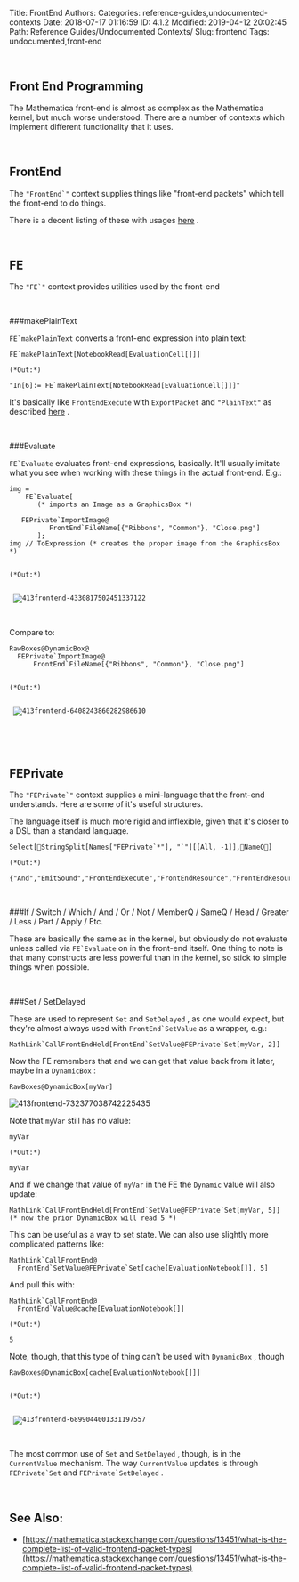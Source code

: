 Title: FrontEnd
Authors: 
Categories: reference-guides,undocumented-contexts
Date: 2018-07-17 01:16:59
ID: 4.1.2
Modified: 2019-04-12 20:02:45
Path: Reference Guides/Undocumented Contexts/
Slug: frontend
Tags: undocumented,front-end

<a id="frontendprogramming" class="Subsection" style="width:0;height:0;margin:0;padding:0;">&zwnj;</a>

## Front End Programming

The Mathematica front-end is almost as complex as the Mathematica kernel, but much worse understood. There are a number of contexts which implement different functionality that it uses.

<a id="frontend" class="Subsection" style="width:0;height:0;margin:0;padding:0;">&zwnj;</a>

## FrontEnd

The  ``"FrontEnd`"`` context supplies things like "front-end packets" which tell the front-end to do things.

There is a decent listing of these with usages  [here](https://mathematica.stackexchange.com/a/133523/38205) .

<a id="fe" class="Subsection" style="width:0;height:0;margin:0;padding:0;">&zwnj;</a>

## FE

The  ``"FE`"`` context provides utilities used by the front-end

<a id="makeplaintext" class="Subsubsection" style="width:0;height:0;margin:0;padding:0;">&zwnj;</a>

###makePlainText

``FE`makePlainText`` converts a front-end expression into plain text:

    FE`makePlainText[NotebookRead[EvaluationCell[]]]

    (*Out:*)
    
    "In[6]:= FE`makePlainText[NotebookRead[EvaluationCell[]]]"

It's basically like  `FrontEndExecute` with  `ExportPacket` and  `"PlainText"` as described  [here](https://mathematica.stackexchange.com/a/133523/38205) .

<a id="evaluate" class="Subsubsection" style="width:0;height:0;margin:0;padding:0;">&zwnj;</a>

###Evaluate

``FE`Evaluate`` evaluates front-end expressions, basically. It'll usually imitate what you see when working with these things in the actual front-end. E.g.:

    img =
        FE`Evaluate[
           (* imports an Image as a GraphicsBox *)
           
       FEPrivate`ImportImage@
              FrontEnd`FileName[{"Ribbons", "Common"}, "Close.png"]
           ];
    img // ToExpression (* creates the proper image from the GraphicsBox *) 

<pre >
<code>
(*Out:*)

<span>
 <img src='{filename}/img/413frontend-4330817502451337122.png'
     alt='413frontend-4330817502451337122' />
</span>
</code>
</pre>

Compare to:

    RawBoxes@DynamicBox@
      FEPrivate`ImportImage@
          FrontEnd`FileName[{"Ribbons", "Common"}, "Close.png"]

<pre >
<code>
(*Out:*)

<span>
 <img src='{filename}/img/413frontend-6408243860282986610.png'
     alt='413frontend-6408243860282986610' />
</span>
</code>
</pre>

<a id="feprivate" class="Subsection" style="width:0;height:0;margin:0;padding:0;">&zwnj;</a>

## FEPrivate

The  ``"FEPrivate`"`` context supplies a mini-language that the front-end understands. Here are some of it's useful structures.

The language itself is much more rigid and inflexible, given that it's closer to a DSL than a standard language.

    Select[StringSplit[Names["FEPrivate`*"], "`"][[All, -1]],NameQ]

    (*Out:*)
    
    {"And","EmitSound","FrontEndExecute","FrontEndResource","FrontEndResourceString","Greater","Head","If","Less","MemberQ","Not","Or","Part","SameQ","Set","SetDelayed","Switch","UnsameQ","Which","$ActivationKey","$OperatingSystem","$SystemID"}

<a id="ifswitch" class="Subsubsection" style="width:0;height:0;margin:0;padding:0;">&zwnj;</a>

###If  / Switch / Which / And / Or / Not / MemberQ / SameQ / Head / Greater / Less / Part / Apply / Etc.

These are basically the same as in the kernel, but obviously do not evaluate unless called via  ``FE`Evaluate`` on in the front-end itself. One thing to note is that many constructs are less powerful than in the kernel, so stick to simple things when possible.

<a id="setsetdelayed" class="Subsubsection" style="width:0;height:0;margin:0;padding:0;">&zwnj;</a>

###Set / SetDelayed

These are used to represent  `Set` and  `SetDelayed` , as one would expect, but they're almost always used with  ``FrontEnd`SetValue`` as a wrapper, e.g.:

    MathLink`CallFrontEndHeld[FrontEnd`SetValue@FEPrivate`Set[myVar, 2]]

Now the FE remembers that and we can get that value back from it later, maybe in a  `DynamicBox` :

    RawBoxes@DynamicBox[myVar]

![413frontend-732377038742225435]({filename}/img/413frontend-732377038742225435.png)

Note that  `myVar` still has no value:

    myVar

    (*Out:*)
    
    myVar

And if we change that value of  `myVar` in the FE the  `Dynamic` value will also update:

    MathLink`CallFrontEndHeld[FrontEnd`SetValue@FEPrivate`Set[myVar, 5]] 
    (* now the prior DynamicBox will read 5 *)

This can be useful as a way to set state. We can also use slightly more complicated patterns like:

    MathLink`CallFrontEnd@
      FrontEnd`SetValue@FEPrivate`Set[cache[EvaluationNotebook[]], 5]

And pull this with:

    MathLink`CallFrontEnd@
      FrontEnd`Value@cache[EvaluationNotebook[]]

    (*Out:*)
    
    5

Note, though, that this type of thing can't be used with  `DynamicBox` , though

    RawBoxes@DynamicBox[cache[EvaluationNotebook[]]]

<pre >
<code>
(*Out:*)

<span>
 <img src='{filename}/img/413frontend-6899044001331197557.png'
     alt='413frontend-6899044001331197557' />
</span>
</code>
</pre>

The most common use of  `Set` and  `SetDelayed` , though, is in the  `CurrentValue` mechanism. The way  `CurrentValue` updates is through  ``FEPrivate`Set`` and  ``FEPrivate`SetDelayed`` .

<a id="seealso" class="Subsection" style="width:0;height:0;margin:0;padding:0;">&zwnj;</a>

## See Also:

*  [https://mathematica.stackexchange.com/questions/13451/what-is-the-complete-list-of-valid-frontend-packet-types](https://mathematica.stackexchange.com/questions/13451/what-is-the-complete-list-of-valid-frontend-packet-types)